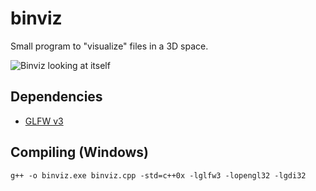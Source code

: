 binviz
======

Small program to "visualize" files in a 3D space.

![Binviz looking at itself](http://i.imgur.com/Ua5ZJmy.png)

## Dependencies
  * [GLFW v3](http://www.glfw.org/download.html)

## Compiling (Windows)
    g++ -o binviz.exe binviz.cpp -std=c++0x -lglfw3 -lopengl32 -lgdi32
